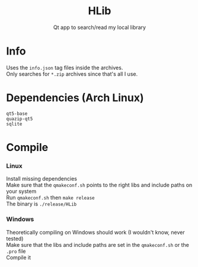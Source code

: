 <h1 align="center"> HLib </h1>
<p align="center">Qt app to search/read my local library</p>

# Info
Uses the ```info.json``` tag files inside the archives. <br>
Only searches for ```*.zip``` archives since that's all I use. <br>

# Dependencies (Arch Linux)
```qt5-base``` <br>
```quazip-qt5``` <br>
```sqlite``` <br>

# Compile

### Linux
Install missing dependencies <br>
Make sure that the ```qmakeconf.sh``` points to the right libs and include paths on your system <br>
Run ```qmakeconf.sh``` then ```make release``` <br>
The binary is ```./release/HLib```

### Windows
Theoretically compiling on Windows should work (I wouldn't know, never tested) <br>
Make sure that the libs and include paths are set in the ```qmakeconf.sh``` or the ```.pro``` file <br>
Compile it
